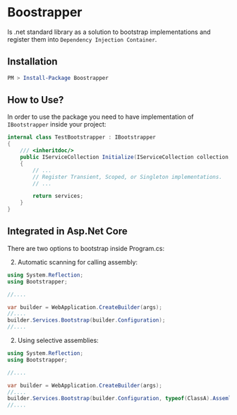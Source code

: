# Boostrapper
Is .net standard library as a solution to bootstrap implementations and register them into `Dependency Injection Container`.

## Installation

```powershell
PM > Install-Package Boostrapper
```

## How to Use?
In order to use the package you need to have implementation of `IBootstrapper` inside your project:

````c#
internal class TestBootstrapper : IBootstrapper
{
    /// <inheritdoc/>
    public IServiceCollection Initialize(IServiceCollection collection, IConfiguration configuration)
    {
        // ...
        // Register Transient, Scoped, or Singleton implementations.    
        // ...  

        return services;
    }
}
````


## Integrated in Asp.Net Core

There are two options to bootstrap inside Program.cs:

2. Automatic scanning for calling assembly:

```c#
using System.Reflection;
using Bootstrapper;

//....

var builder = WebApplication.CreateBuilder(args);
//....
builder.Services.Bootstrap(builder.Configuration);
//....
```


2. Using selective assemblies:

```c#
using System.Reflection;
using Bootstrapper;

//....

var builder = WebApplication.CreateBuilder(args);
//....
builder.Services.Bootstrap(builder.Configuration, typeof(ClassA).Assemlby, typeof(ClassB).Assemlby);
//....
```
